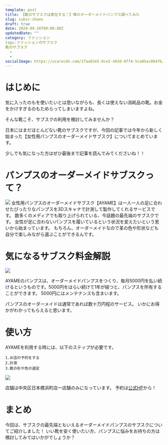 ```yaml
---
template: post
title: 【靴のサブスクは実在する！】噂のオーダーメイドパンプス調べてみた
slug: subsc-shoes
draft: true
date: 2020-09-26T09:00:00Z
updatedDate: ""
category: ファッション
tags:ファッションのサブスク
靴のサブスク
  - 
  - 
socialImage: https://ucarecdn.com/1faa83e5-8ce2-493d-8ff4-5ca05ac0647b/
---
```


# はじめに

気に入ったのもを使いたいとは思いながらも、長くは使えない消耗品の靴。お金をかけすぎるのもためらってしまいますよね。

そんな靴こそ、サブスクの利用を検討してみませんか？

日本にはまだほとんどない靴のサブスクですが、今回の記事では今年から新しく始まった【女性用パンプスのオーダーメイドサブスク】についてまとめています。

少しでも気になった方はぜひ最後まで記事を読んでみてくださいね！！

# パンプスのオーダーメイドサブスクって？
![](https://ucarecdn.com/8bd8a6fd-0f5c-4cc7-8be3-11553bbab47c/)
女性用パンプスのオーダーメイドサブスク【AYAME】は一人一人の足に合わせたぴったりなパンプスを3Dスキャナで計測して製作してくれるサービスです。
数多くのメディアでも取り上げられている、今話題の最先端のサブスクです。
女性が足に合わないパンプスを履いているという状況を変えたいという思いから始まっています。
もちろん、オーダーメイドなので革の色や形状なども自分で楽しみながら選ぶことができるんです。

# 気になるサブスク料金解説

![](https://ucarecdn.com/06338553-7155-4334-a670-ea29b9c638a3/)

AYAMEのパンプスは、オーダーメイドパンプスをつくり、毎月5000円を払い続けるというものです。5000円をはらい続けて1年が経つと、パンプスを所有することができます。
5000円にはメンテナンスも含まいます。

パンプスのオーダーメイドは通常であれば数十万円程のサービス。
いかにお得かがわかってもらえると思います。

# 使い方

AYAMEを利用する時には、以下のステップが必要です。
```
1.お店の予約をする
2.計測
3.靴の形や色の選定
```
![](https://ucarecdn.com/336d1503-29de-41d7-b00a-0028d441f0a4/)

店舗は中央区日本橋浜町店一店舗のみになっています。
予約は[公式HP](https://www.hana-ayame.info/)から！

# まとめ
今回は、サブスクの最先端ともいえるオーダーメイドパンプスのサブスクについてご紹介しました！
いい靴を安く使いたい方、パンプスに悩みをお持ちの方は検討してみてはいかがでしょうか？